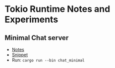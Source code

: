 # Tokio Runtime Notes and Experiments


## Minimal Chat server

- [Notes](./src/bin/chat_minimal.md)
- [Snippet](./src/bin/chat_minimal.rs)
- Run: `cargo run --bin chat_minimal`
